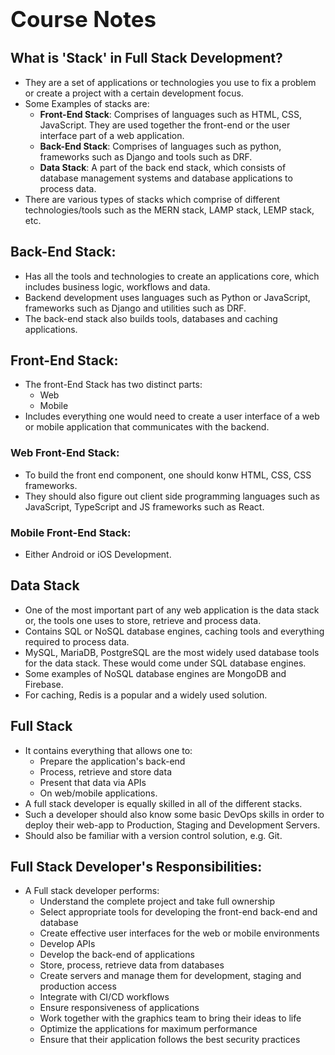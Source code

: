 <h1 style="font-size: 2.5em">Course Notes</h1>

## What is 'Stack' in Full Stack Development?

* They are a set of applications or technologies you use to fix a problem or create a project with a certain development focus. 
* Some Examples of stacks are:
    * __Front-End Stack__: Comprises of languages such as HTML, CSS, JavaScript. They are used together the front-end or the user interface part of a web application.
    * __Back-End Stack__: Comprises of languages such as python, frameworks such as Django and tools such as DRF.
    * __Data Stack__: A part of the back end stack, which consists of database management systems and database applications to process data.
* There are various types of stacks which comprise of different technologies/tools such as the MERN stack, LAMP stack, LEMP stack, etc.

## Back-End Stack:

* Has all the tools and technologies to create an applications core, which includes business logic, workflows and data. 
* Backend development uses languages such as Python or JavaScript, frameworks such as Django and utilities such as DRF.
* The back-end stack also builds tools, databases and caching applications.

## Front-End Stack:

* The front-End Stack has two distinct parts:
    * Web
    * Mobile
* Includes everything one would need to create a user interface of a web or mobile application that communicates with the backend. 

### Web Front-End Stack:

* To build the front end component, one should konw HTML, CSS, CSS frameworks.
* They should also figure out client side programming languages such as JavaScript, TypeScript and JS frameworks such as React.

### Mobile Front-End Stack:

* Either Android or iOS Development.

## Data Stack

* One of the most important part of any web application is the data stack or, the tools one uses to store, retrieve and process data.
* Contains SQL or NoSQL database engines, caching tools and everything required to process data. 
* MySQL, MariaDB, PostgreSQL are the most widely used database tools for the data stack. These would come under SQL database engines. 
* Some examples of NoSQL database engines are MongoDB and Firebase.
* For caching, Redis is a popular and a widely used solution.

## Full Stack

* It contains everything that allows one to:
    * Prepare the application's back-end
    * Process, retrieve and store data
    * Present that data via APIs
    * On web/mobile applications.
* A full stack developer is equally skilled in all of the different stacks. 
* Such a developer should also know some basic DevOps skills in order to deploy their web-app to Production, Staging and Development Servers.
* Should also be familiar with a version control solution, e.g. Git.

## Full Stack Developer's Responsibilities:

* A Full stack developer performs:
    * Understand the complete project and take full ownership
    * Select appropriate tools for developing the front-end back-end and database
    * Create effective user interfaces for the web or mobile environments
    * Develop APIs
    * Develop the back-end of applications
    * Store, process, retrieve data from databases
    * Create servers and manage them for development, staging and production access
    * Integrate with CI/CD workflows
    * Ensure responsiveness of applications
    * Work together with the graphics team to bring their ideas to life
    * Optimize the applications for maximum performance
    * Ensure that their application follows the best security practices
    